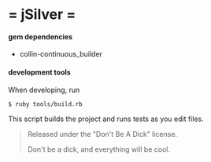 = jSilver =
======================

#### gem dependencies
 * collin-continuous_builder
 
#### development tools
When developing, run

`$ ruby tools/build.rb`

This script builds the project and runs tests as you edit files.
 


> Released under the "Don't Be A Dick" license.
>
> Don't be a dick, and everything will be cool.
